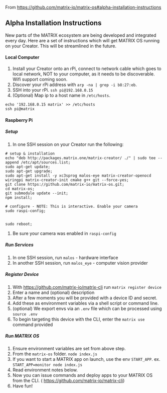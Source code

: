 From https://github.com/matrix-io/matrix-os#alpha-installation-instructions

## Alpha Installation Instructions
New parts of the MATRIX ecosystem are being developed and integrated every day. Here are a set of instructions which will get MATRIX OS running on your Creator. This will be streamlined in the future.

#### Local Computer
1. Install your Creator onto an rPi, connect to network cable which goes to local network, NOT to your computer, as it needs to be discoverable. Wifi support coming soon.
1. Discover your rPi address with `arp -na | grep -i b8:27:eb`.
1. SSH into your rPi. `ssh pi@192.168.0.15`
1. (Optional) Map ip to a host name in `/etc/hosts`.
```
echo '192.168.0.15 matrix' >> /etc/hosts
ssh pi@matrix
```

#### Raspberry Pi
##### Setup
1. In one SSH session on your Creator run the following:
```
# setup & installation
echo "deb http://packages.matrix.one/matrix-creator/ ./" | sudo tee --append /etc/apt/sources.list;
sudo apt-get update;
sudo apt-get upgrade;
sudo apt-get install -y xc3sprog malos-eye matrix-creator-openocd wiringpi matrix-creator-init cmake g++ git --force-yes;
git clone https://github.com/matrix-io/matrix-os.git;
cd matrix-os;
git submodule update --init;
npm install;

# configure - NOTE: This is interactive. Enable your camera
sudo raspi-config;


sudo reboot;
```
1. Be sure your camera was enabled in `raspi-config`

##### Run Services

1. In one SSH session, run `malos` - hardware interface
1. In another SSH session, run `malos_eye` - computer vision provider

##### Register Device

1. With https://github.com/matrix-io/matrix-cli run ` matrix register device `
1. Enter a name and (optional) description
1. After a few moments you will be provided with a device ID and secret.
1. Add these as environment variables via a shell script or command line.
1. (optional) We export envs via an `.env` file which can be processed using `source .env`
1. To begin targeting this device with the CLI, enter the `matrix use` command provided

##### Run MATRIX OS
1. Ensure environment variables are set from above step.
1. From the `matrix-os` folder. `node index.js`
1. If you want to start a MATRIX app on launch, use the env `START_APP`. ex. `START_APP=monitor node index.js`
1. Read environment notes below.
1. Now you can issue commands and deploy apps to your MATRIX OS from the CLI. ( https://github.com/matrix-io/matrix-cli)
1. Have fun!
